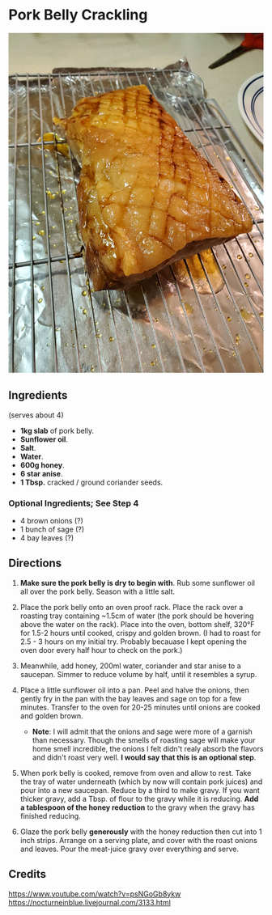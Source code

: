 # Pork Belly Crackling

![Pork Belly Crackling](./pork_crackling.jpg)

## Ingredients

(serves about 4)

* **1kg slab** of pork belly.
* **Sunflower oil**.
* **Salt**.
* **Water**.
* **600g honey**.
* **6 star anise**.
* **1 Tbsp.** cracked / ground coriander seeds.

### Optional Ingredients; See Step 4

* 4 brown onions (?)
* 1 bunch of sage (?)
* 4 bay leaves (?)

## Directions

1. **Make sure the pork belly is dry to begin with**. Rub some sunflower oil all over the pork belly. Season with a little salt.

1. Place the pork belly onto an oven proof rack. Place the rack over a roasting tray containing ~1.5cm of water (the pork should be hovering above the water on the rack). Place into the oven, bottom shelf, 320°F for 1.5-2 hours until cooked, crispy and golden brown. (I had to roast for 2.5 - 3 hours on my initial try. Probably becauase I kept opening the oven door every half hour to check on the pork.)

1. Meanwhile, add honey, 200ml water, coriander and star anise to a saucepan. Simmer to reduce volume by half, until it resembles a syrup.

1. Place a little sunflower oil into a pan. Peel and halve the onions, then gently fry in the pan with the bay leaves and sage on top for a few minutes. Transfer to the oven for 20-25 minutes until onions are cooked and golden brown.
   * **Note**: I will admit that the onions and sage were more of a garnish than necessary. Though the smells of roasting sage will make your home smell incredible, the onions I felt didn't realy absorb the flavors and didn't roast very well. **I would say that this is an optional step**.

1. When pork belly is cooked, remove from oven and allow to rest. Take the tray of water underneath (which by now will contain pork juices) and pour into a new saucepan. Reduce by a third to make gravy. If you want thicker gravy, add a Tbsp. of flour to the gravy while it is reducing. **Add a tablespoon of the honey reduction** to the gravy when the gravy has finished reducing.

1. Glaze the pork belly **generously** with the honey reduction then cut into 1 inch strips. Arrange on a serving plate, and cover with the roast onions and leaves. Pour the meat-juice gravy over everything and serve.

## Credits

https://www.youtube.com/watch?v=psNGoGb8ykw
https://nocturneinblue.livejournal.com/3133.html